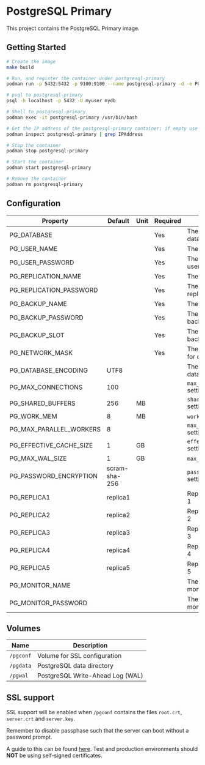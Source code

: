 # PostgreSQL Primary

This project contains the PostgreSQL Primary image.

## Getting Started

```bash
# Create the image
make build

# Run, and register the container under postgresql-primary
podman run -p 5432:5432 -p 9100:9100 --name postgresql-primary -d -e PG_DATABASE=mydb -e PG_USER_NAME=myuser -e PG_USER_PASSWORD=mypass -e PG_REPLICATION_NAME=repl -e PG_REPLICATION_PASSWORD=replpass -e PG_BACKUP_NAME=backupuser -e PG_BACKUP_SLOT=backup -e PG_BACKUP_PASSWORD=backuppass -e PG_NETWORK_MASK=all -e PG_MONITOR_NAME=monuser -e PG_MONITOR_PASSWORD=monpass pgsql14-primary-rocky8

# psql to postgresql-primary
psql -h localhost -p 5432 -U myuser mydb

# Shell to postgresql-primary
podman exec -it postgresql-primary /usr/bin/bash

# Get the IP address of the postgresql-primary container; if empty use host IP address
podman inspect postgresql-primary | grep IPAddress

# Stop the container
podman stop postgresql-primary

# Start the container
podman start postgresql-primary

# Remove the container
podman rm postgresql-primary
```

## Configuration

| Property | Default | Unit | Required | Description |
|----------|---------|------|----------|-------------|
| PG_DATABASE | | | Yes | The name of the database |
| PG_USER_NAME | | | Yes | The user name |
| PG_USER_PASSWORD | | | Yes | The password for the user |
| PG_REPLICATION_NAME | | | Yes | The replication user |
| PG_REPLICATION_PASSWORD | | | Yes | The password for the replication user |
| PG_BACKUP_NAME | | | Yes | The backup user |
| PG_BACKUP_PASSWORD | | | Yes | The password for the backup user |
| PG_BACKUP_SLOT | | | Yes | The WAL slot for backup |
| PG_NETWORK_MASK | | | Yes | The network mask for database access |
| PG_DATABASE_ENCODING | UTF8 | | | The encoding of the database |
| PG_MAX_CONNECTIONS | 100 | | | `max_connections` setting |
| PG_SHARED_BUFFERS | 256 | MB | | `shared_buffers` setting |
| PG_WORK_MEM | 8 | MB | | `work_mem` setting |
| PG_MAX_PARALLEL_WORKERS | 8 | | | `max_parallel_workers` setting |
| PG_EFFECTIVE_CACHE_SIZE | 1 | GB | | `effective_cache_size` setting |
| PG_MAX_WAL_SIZE | 1 | GB | | `max_wal_size` setting |
| PG_PASSWORD_ENCRYPTION | scram-sha-256 | | | `password_encryption` setting |
| PG_REPLICA1 | replica1 | | | Replication slot name 1 |
| PG_REPLICA2 | replica2 | | | Replication slot name 2 |
| PG_REPLICA3 | replica3 | | | Replication slot name 3 |
| PG_REPLICA4 | replica4 | | | Replication slot name 4 |
| PG_REPLICA5 | replica5 | | | Replication slot name 5 |
| PG_MONITOR_NAME | | | | The name of the monitor user |
| PG_MONITOR_PASSWORD | | | | The password of the monitor user |

## Volumes

| Name | Description |
|------|-------------|
| `/pgconf` | Volume for SSL configuration |
| `/pgdata` | PostgreSQL data directory |
| `/pgwal` | PostgreSQL Write-Ahead Log (WAL) |

## SSL support

SSL support will be enabled when `/pgconf` contains the files `root.crt`, `server.crt` and `server.key`.

Remember to disable passphase such that the server can boot without a password prompt.

A guide to this can be found [here](https://www.howtoforge.com/postgresql-ssl-certificates).
Test and production environments should **NOT** be using self-signed certificates.
